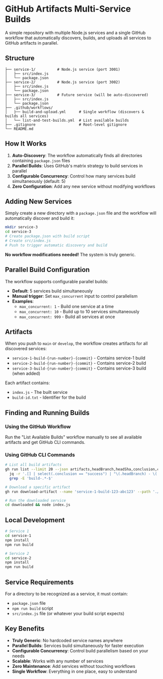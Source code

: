 # GitHub Artifacts Multi-Service Builds

A simple repository with multiple Node.js services and a single GitHub workflow that automatically discovers, builds, and uploads all services to GitHub artifacts in parallel.

## Structure

```
├── service-1/          # Node.js service (port 3001)
│   ├── src/index.js
│   └── package.json
├── service-2/          # Node.js service (port 3002)
│   ├── src/index.js
│   └── package.json
├── service-3/          # Future service (will be auto-discovered)
│   ├── src/index.js
│   └── package.json
├── .github/workflows/
│   ├── build-and-upload.yml      # Single workflow (discovers & builds all services)
│   └── list-and-test-builds.yml  # List available builds
├── .gitignore                    # Root-level gitignore
└── README.md
```

## How It Works

1. **Auto-Discovery**: The workflow automatically finds all directories containing `package.json` files
2. **Parallel Builds**: Uses GitHub's matrix strategy to build services in parallel
3. **Configurable Concurrency**: Control how many services build simultaneously (default: 5)
4. **Zero Configuration**: Add any new service without modifying workflows

## Adding New Services

Simply create a new directory with a `package.json` file and the workflow will automatically discover and build it:

```bash
mkdir service-3
cd service-3
# Create package.json with build script
# Create src/index.js
# Push to trigger automatic discovery and build
```

**No workflow modifications needed!** The system is truly generic.

## Parallel Build Configuration

The workflow supports configurable parallel builds:

- **Default**: 5 services build simultaneously
- **Manual trigger**: Set `max_concurrent` input to control parallelism
- **Examples**:
  - `max_concurrent: 1` - Build one service at a time
  - `max_concurrent: 10` - Build up to 10 services simultaneously
  - `max_concurrent: 999` - Build all services at once

## Artifacts

When you push to `main` or `develop`, the workflow creates artifacts for all discovered services:

- `service-1-build-{run-number}-{commit}` - Contains service-1 build
- `service-2-build-{run-number}-{commit}` - Contains service-2 build
- `service-3-build-{run-number}-{commit}` - Contains service-3 build (when added)

Each artifact contains:
- `index.js` - The built service
- `build-id.txt` - Identifier for the build

## Finding and Running Builds

### Using the GitHub Workflow
Run the "List Available Builds" workflow manually to see all available artifacts and get GitHub CLI commands.

### Using GitHub CLI Commands

```bash
# List all build artifacts
gh run list --limit 20 --json artifacts,headBranch,headSha,conclusion,createdAt | \
  jq -r '.[] | select(.conclusion == "success") | "\(.headBranch) - \(.headSha) - \(.artifacts[].name)"' | \
  grep -E 'build-.*-$'

# Download a specific artifact
gh run download-artifact --name 'service-1-build-123-abc123' --path './downloaded'

# Run the downloaded service
cd downloaded && node index.js
```

## Local Development

```bash
# Service 1
cd service-1
npm install
npm run build

# Service 2  
cd service-2
npm install
npm run build
```

## Service Requirements

For a directory to be recognized as a service, it must contain:
- `package.json` file
- `npm run build` script
- `src/index.js` file (or whatever your build script expects)

## Key Benefits

- **Truly Generic**: No hardcoded service names anywhere
- **Parallel Builds**: Services build simultaneously for faster execution
- **Configurable Concurrency**: Control build parallelism based on your needs
- **Scalable**: Works with any number of services
- **Zero Maintenance**: Add services without touching workflows
- **Single Workflow**: Everything in one place, easy to understand
